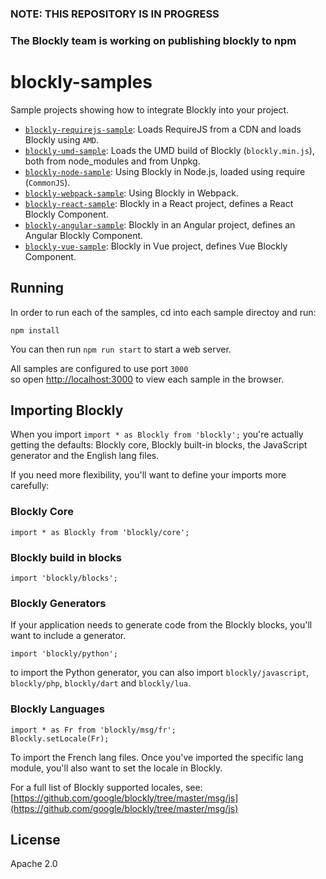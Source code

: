 ### NOTE: THIS REPOSITORY IS IN PROGRESS
### The Blockly team is working on publishing blockly to npm

# blockly-samples

Sample projects showing how to integrate Blockly into your project.
- [``blockly-requirejs-sample``](blockly-requirejs/README.md): Loads RequireJS from a CDN and loads Blockly using ``AMD``.
- [``blockly-umd-sample``](blockly-umd/README.md): Loads the UMD build of Blockly (``blockly.min.js``), both from node_modules and from Unpkg.
- [``blockly-node-sample``](blockly-node/README.md): Using Blockly in Node.js, loaded using require (``CommonJS``).
- [``blockly-webpack-sample``](blockly-webpack/README.md): Using Blockly in Webpack.
- [``blockly-react-sample``](blockly-react/README.md): Blockly in a React project, defines a React Blockly Component.
- [``blockly-angular-sample``](blockly-angular/README.md): Blockly in an Angular project, defines an Angular Blockly Component.
- [``blockly-vue-sample``](blockly-vue/README.md): Blockly in Vue project, defines Vue Blockly Component.


## Running

In order to run each of the samples, cd into each sample directoy and run: 
```
npm install
```

You can then run ``npm run start`` to start a web server. 

All samples are configured to use port ``3000``<br/>
so open [http://localhost:3000](http://localhost:3000) to view each sample in the browser.


## Importing Blockly

When you import ``import * as Blockly from 'blockly';`` you're actually getting the defaults: Blockly core, Blockly built-in blocks, the JavaScript generator and the English lang files. 

If you need more flexibility, you'll want to define your imports more carefully: 

### Blockly Core

```
import * as Blockly from 'blockly/core';
```

### Blockly build in blocks
```
import 'blockly/blocks';
```

### Blockly Generators
If your application needs to generate code from the Blockly blocks, you'll want to include a generator.
```
import 'blockly/python';
```
to import the Python generator, you can also import ``blockly/javascript``, ``blockly/php``, ``blockly/dart`` and ``blockly/lua``.

### Blockly Languages

```
import * as Fr from 'blockly/msg/fr';
Blockly.setLocale(Fr);
```
To import the French lang files. Once you've imported the specific lang module, you'll also want to set the locale in Blockly.

For a full list of Blockly supported locales, see: [https://github.com/google/blockly/tree/master/msg/js](https://github.com/google/blockly/tree/master/msg/js)


## License

Apache 2.0
